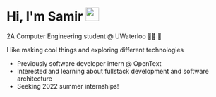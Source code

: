 # Hi, I'm Samir <img src="https://raw.githubusercontent.com/MartinHeinz/MartinHeinz/master/wave.gif" width="30px">
2A Computer Engineering student @ UWaterloo  :technologist:  :notebook:

I like making cool things and exploring different technologies

- Previously software developer intern @ OpenText
- Interested and learning about fullstack development and software architecture
- Seeking 2022 summer internships!
